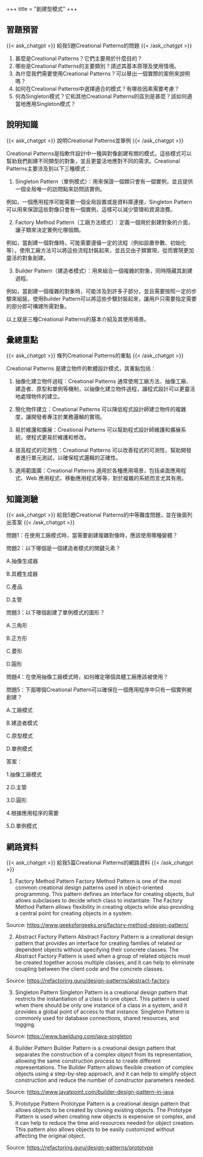 +++
title = "創建型模式"
+++
## 習題預習
{{< ask_chatgpt >}}
給我5題Creational Patterns的問題
{{< /ask_chatgpt >}}



1. 甚麼是Creational Patterns？它們主要用於什麼目的？
2. 哪些是Creational Patterns的主要類別？請述其基本原理及使用情境。
3. 為什麼我們需要使用Creational Patterns？可以舉出一個實際的案例來說明嗎？
4. 如何在Creational Patterns中選擇適合的模式？有哪些因素需要考慮？
5. 何為Singleton模式？它和其他Creational Patterns的區別是甚麼？該如何適當地應用Singleton模式？   

## 說明知識
{{< ask_chatgpt >}}
說明Creational Patterns並舉例
{{< /ask_chatgpt >}}



Creational Patterns是指軟件設計中一種與對像創建有關的模式，這些模式可以幫助我們創建不同類型的對象，並且更靈活地應對不同的需求。Creational Patterns主要涉及到以下三種模式： 

1. Singleton Pattern（單例模式）：用來保證一個類只會有一個實例，並且提供一個全局唯一的訪問點來訪問該實例。 

例如，一個應用程序可能需要一個全局設置或是資料庫連接，Singleton Pattern可以用來保證這些對像只會有一個實例，這樣可以減少管理和資源浪費。 

2. Factory Method Pattern（工廠方法模式）：定義一個用於創建對象的介面，讓子類來決定實例化哪個類。 

例如，當創建一個對像時，可能需要遵循一定的流程（例如設置參數、初始化等），使用工廠方法可以將這些流程封裝起來，並且交由子類實現，從而實現更加靈活的對象創建。 

3. Builder Pattern（建造者模式）：用來組合一個複雜的對象，同時隱藏其創建過程。 

例如，當創建一個複雜的對象時，可能涉及到許多子部分，並且需要按照一定的步驟來組裝，使用Builder Pattern可以將這些步驟封裝起來，讓用戶只需要指定需要的部分即可構建所需對象。 

以上就是三種Creational Patterns的基本介紹及其使用場景。   

## 彙總重點
{{< ask_chatgpt >}}
條列Creational Patterns的重點
{{< /ask_chatgpt >}}



Creational Patterns 是建立物件的軟體設計模式，其重點包括：

1. 抽像化建立物件過程：Creational Patterns 通常使用工廠方法、抽像工廠、建造者、原型和單例等機制，以抽像化建立物件過程，讓程式設計可以更靈活地處理物件的建立。

2. 簡化物件建立：Creational Patterns 可以降低程式設計師建立物件的複雜度，讓開發者專注於業務邏輯的實現。

3. 易於維護和擴展：Creational Patterns 可以幫助程式設計師維護和擴展系統，使程式更易於維護和修改。

4. 提高程式的可測性：Creational Patterns 可以改善程式的可測性，幫助開發者進行單元測試，以確保程式邏輯的正確性。

5. 適用範圍廣：Creational Patterns 適用於各種應用場景，包括桌面應用程式、Web 應用程式、移動應用程式等等，對於複雜的系統而言尤其有用。   

## 知識測驗
{{< ask_chatgpt >}}
給我5題Creational Patterns的中等難度問題，並在後面列出答案
{{< /ask_chatgpt >}}



問題1：在使用工廠模式時，當需要創建複雜對像時，應該使用哪種變體？

問題2：以下哪個是一個建造者模式的關鍵元素？

A.抽像生成器

B.具體生成器

C.產品

D.主管

問題3：以下哪個創建了單例模式的圖形？

A.三角形

B.正方形

C.菱形

D.圓形

問題4：在使用抽像工廠模式時，如何確定哪個具體工廠應該被使用？

問題5：下面哪個Creational Pattern可以確保在一個應用程序中只有一個實例被創建？

A.工廠模式

B.建造者模式

C.原型模式

D.單例模式

答案：

1.抽像工廠模式

2.D.主管

3.D.圓形

4.根據應用程序的需要

5.D.單例模式   

## 網路資料
{{< ask_chatgpt >}}
給我5篇Creational Patterns的網路資料
{{< /ask_chatgpt >}}



1. Factory Method Pattern
Factory Method Pattern is one of the most common creational design patterns used in object-oriented programming. This pattern defines an interface for creating objects, but allows subclasses to decide which class to instantiate. The Factory Method Pattern allows flexibility in creating objects while also providing a central point for creating objects in a system.

Source: https://www.geeksforgeeks.org/factory-method-design-pattern/

2. Abstract Factory Pattern
Abstract Factory Pattern is a creational design pattern that provides an interface for creating families of related or dependent objects without specifying their concrete classes. The Abstract Factory Pattern is used when a group of related objects must be created together across multiple classes, and it can help to eliminate coupling between the client code and the concrete classes.

Source: https://refactoring.guru/design-patterns/abstract-factory

3. Singleton Pattern
Singleton Pattern is a creational design pattern that restricts the instantiation of a class to one object. This pattern is used when there should be only one instance of a class in a system, and it provides a global point of access to that instance. Singleton Pattern is commonly used for database connections, shared resources, and logging.

Source: https://www.baeldung.com/java-singleton

4. Builder Pattern
Builder Pattern is a creational design pattern that separates the construction of a complex object from its representation, allowing the same construction process to create different representations. The Builder Pattern allows flexible creation of complex objects using a step-by-step approach, and it can help to simplify object construction and reduce the number of constructor parameters needed.

Source: https://www.javatpoint.com/builder-design-pattern-in-java

5. Prototype Pattern
Prototype Pattern is a creational design pattern that allows objects to be created by cloning existing objects. The Prototype Pattern is used when creating new objects is expensive or complex, and it can help to reduce the time and resources needed for object creation. This pattern also allows objects to be easily customized without affecting the original object.

Source: https://refactoring.guru/design-patterns/prototype   

